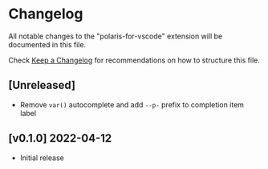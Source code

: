 # Changelog

All notable changes to the "polaris-for-vscode" extension will be documented in this file.

Check [Keep a Changelog](http://keepachangelog.com/) for recommendations on how to structure this file.

## [Unreleased]

- Remove `var()` autocomplete and add `--p-` prefix to completion item label

## [v0.1.0] 2022-04-12

- Initial release
